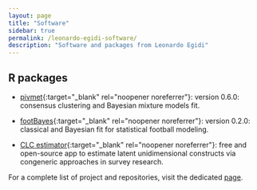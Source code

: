 ```yaml
---
layout: page
title: "Software"
sidebar: true
permalink: /leonardo-egidi-software/
description: "Software and packages from Leonardo Egidi"
---
```


## R packages

- [pivmet](https://CRAN.R-project.org/package=pivmet ){:target="_blank" rel="noopener noreferrer"}: version 0.6.0: consensus clustering and Bayesian mixture models fit.

- [footBayes](https://CRAN.R-project.org/package=footBayes){:target="_blank" rel="noopener noreferrer"}: version 0.2.0: classical and Bayesian fit for statistical football modeling.

- [CLC estimator](https://www.clcestimator.com/){:target="_blank" rel="noopener noreferrer"}: free and open-source app to estimate latent unidimensional constructs via congeneric approaches in survey research.

For a complete list of project and repositories, visit the dedicated [page](https://github.com/LeoEgidi?tab=repositories). 
